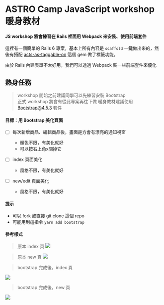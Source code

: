 # ASTRO Camp JavaScript workshop 暖身教材

#### JS workshop 將會練習在 Rails 裡面用 Webpack 來安裝、使用前端套件

這裡有一個簡單的 Rails 6 專案，基本上所有內容是 `scaffold` 一鍵做出來的，然後有搭配 [acts-as-taggable-on](https://github.com/mbleigh/acts-as-taggable-on) 這個 gem 做了標籤功能。

由於 Rails 內建表單不太好用，我們可以透過 Webpack 裝一些前端套件來優化
## 熱身任務
> workshop 開始之前建議同學可以先練習安裝 Bootstrap<br>
> 正式 workshop 將會有從此專案再往下做
> 暖身教材建議使用 [Bootstrap@4.5.3](https://yarnpkg.com/package/bootstrap) 套件


#### 目標：用 Bootstrap 美化頁面
- [ ] 每次新增商品、編輯商品後，畫面是方會有漂亮的通知視窗
  - 顏色不限，有美化就好
  - 可以按右上角x關掉它

- [ ] index 頁面美化
  - 風格不限，有美化就好

- [ ] new/edit 頁面美化
  - 風格不限，有美化就好

#### 提示

- 可以 fork 或直接 git clone 這個 repo
- 可能用到這指令 `yarn add bootstrap`

#### 參考樣式

>原本 index 頁
![](https://i.imgur.com/OIVHjLL.png)

>原本 new 頁
![](https://i.imgur.com/5HLL6Pv.png)


> bootstrap 完成後，index 頁

![](https://i.imgur.com/jb3i2w6.png)

> bootstrap 完成後，new 頁

![](https://i.imgur.com/vGvHBw9.png)
